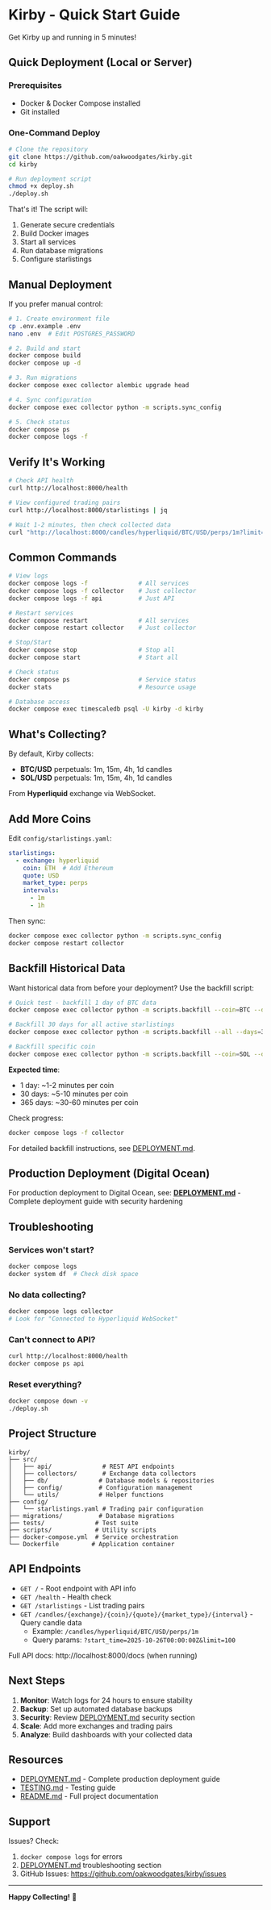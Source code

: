 # Kirby - Quick Start Guide

Get Kirby up and running in 5 minutes!

## Quick Deployment (Local or Server)

### Prerequisites
- Docker & Docker Compose installed
- Git installed

### One-Command Deploy

```bash
# Clone the repository
git clone https://github.com/oakwoodgates/kirby.git
cd kirby

# Run deployment script
chmod +x deploy.sh
./deploy.sh
```

That's it! The script will:
1. Generate secure credentials
2. Build Docker images
3. Start all services
4. Run database migrations
5. Configure starlistings

## Manual Deployment

If you prefer manual control:

```bash
# 1. Create environment file
cp .env.example .env
nano .env  # Edit POSTGRES_PASSWORD

# 2. Build and start
docker compose build
docker compose up -d

# 3. Run migrations
docker compose exec collector alembic upgrade head

# 4. Sync configuration
docker compose exec collector python -m scripts.sync_config

# 5. Check status
docker compose ps
docker compose logs -f
```

## Verify It's Working

```bash
# Check API health
curl http://localhost:8000/health

# View configured trading pairs
curl http://localhost:8000/starlistings | jq

# Wait 1-2 minutes, then check collected data
curl "http://localhost:8000/candles/hyperliquid/BTC/USD/perps/1m?limit=5" | jq
```

## Common Commands

```bash
# View logs
docker compose logs -f              # All services
docker compose logs -f collector    # Just collector
docker compose logs -f api          # Just API

# Restart services
docker compose restart              # All services
docker compose restart collector    # Just collector

# Stop/Start
docker compose stop                 # Stop all
docker compose start                # Start all

# Check status
docker compose ps                   # Service status
docker stats                        # Resource usage

# Database access
docker compose exec timescaledb psql -U kirby -d kirby
```

## What's Collecting?

By default, Kirby collects:
- **BTC/USD** perpetuals: 1m, 15m, 4h, 1d candles
- **SOL/USD** perpetuals: 1m, 15m, 4h, 1d candles

From **Hyperliquid** exchange via WebSocket.

## Add More Coins

Edit `config/starlistings.yaml`:

```yaml
starlistings:
  - exchange: hyperliquid
    coin: ETH  # Add Ethereum
    quote: USD
    market_type: perps
    intervals:
      - 1m
      - 1h
```

Then sync:
```bash
docker compose exec collector python -m scripts.sync_config
docker compose restart collector
```

## Backfill Historical Data

Want historical data from before your deployment? Use the backfill script:

```bash
# Quick test - backfill 1 day of BTC data
docker compose exec collector python -m scripts.backfill --coin=BTC --days=1

# Backfill 30 days for all active starlistings
docker compose exec collector python -m scripts.backfill --all --days=30

# Backfill specific coin
docker compose exec collector python -m scripts.backfill --coin=SOL --days=90
```

**Expected time**:
- 1 day: ~1-2 minutes per coin
- 30 days: ~5-10 minutes per coin
- 365 days: ~30-60 minutes per coin

Check progress:
```bash
docker compose logs -f collector
```

For detailed backfill instructions, see [DEPLOYMENT.md](DEPLOYMENT.md#step-66-backfill-historical-data-optional).

## Production Deployment (Digital Ocean)

For production deployment to Digital Ocean, see:
**[DEPLOYMENT.md](DEPLOYMENT.md)** - Complete deployment guide with security hardening

## Troubleshooting

### Services won't start?
```bash
docker compose logs
docker system df  # Check disk space
```

### No data collecting?
```bash
docker compose logs collector
# Look for "Connected to Hyperliquid WebSocket"
```

### Can't connect to API?
```bash
curl http://localhost:8000/health
docker compose ps api
```

### Reset everything?
```bash
docker compose down -v
./deploy.sh
```

## Project Structure

```
kirby/
├── src/
│   ├── api/              # REST API endpoints
│   ├── collectors/       # Exchange data collectors
│   ├── db/              # Database models & repositories
│   ├── config/          # Configuration management
│   └── utils/           # Helper functions
├── config/
│   └── starlistings.yaml # Trading pair configuration
├── migrations/          # Database migrations
├── tests/              # Test suite
├── scripts/            # Utility scripts
├── docker-compose.yml  # Service orchestration
└── Dockerfile         # Application container
```

## API Endpoints

- `GET /` - Root endpoint with API info
- `GET /health` - Health check
- `GET /starlistings` - List trading pairs
- `GET /candles/{exchange}/{coin}/{quote}/{market_type}/{interval}` - Query candle data
  - Example: `/candles/hyperliquid/BTC/USD/perps/1m`
  - Query params: `?start_time=2025-10-26T00:00:00Z&limit=100`

Full API docs: http://localhost:8000/docs (when running)

## Next Steps

1. **Monitor**: Watch logs for 24 hours to ensure stability
2. **Backup**: Set up automated database backups
3. **Security**: Review [DEPLOYMENT.md](DEPLOYMENT.md) security section
4. **Scale**: Add more exchanges and trading pairs
5. **Analyze**: Build dashboards with your collected data

## Resources

- [DEPLOYMENT.md](DEPLOYMENT.md) - Complete production deployment guide
- [TESTING.md](TESTING.md) - Testing guide
- [README.md](README.md) - Full project documentation

## Support

Issues? Check:
1. `docker compose logs` for errors
2. [DEPLOYMENT.md](DEPLOYMENT.md) troubleshooting section
3. GitHub Issues: https://github.com/oakwoodgates/kirby/issues

---

**Happy Collecting!** 🚀
